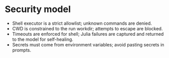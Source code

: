 # Security model

- Shell executor is a strict allowlist; unknown commands are denied.
- CWD is constrained to the run workdir; attempts to escape are blocked.
- Timeouts are enforced for shell; Julia failures are captured and returned to the model for self-healing.
- Secrets must come from environment variables; avoid pasting secrets in prompts.

